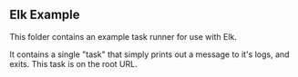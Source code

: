 Elk Example
---

This folder contains an example task runner for use with Elk.

It contains a single "task" that simply prints out a message to it's logs, and
exits.  This task is on the root URL.
